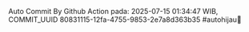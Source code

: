 Auto Commit By Github Action pada: 2025-07-15 01:34:47 WIB, COMMIT_UUID 80831115-12fa-4755-9853-2e7a8d363b35 #autohijau🗿
